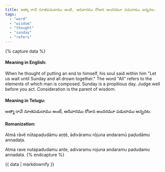 ```yaml
---
title: అత్మా రావే నూతపడుదాము అంటే, ఆదివారము రోజున అందరమూ పడుదాము అన్నదట.
tags:
  - "word"
  - "wisdom"
  - "thought"
  - "sunday"
  - "refers"
---
```


{% capture data %}
#### Meaning in English:
When he thought of putting an end to himself, his soul said within him "Let us wait until Sunday and all drown together."
The word "All" refers to the elements of which man is composed.
Sunday is a propitious day.
Judge well before you act.
Consideration is the parent of wisdom.

#### Meaning in Telugu:
అత్మా రావే నూతపడుదాము అంటే, ఆదివారము రోజున అందరమూ పడుదాము అన్నదట.

#### Romanization:
Atmā rāvē nūtapaḍudāmu aṇṭē, ādivāramu rōjuna andaramū paḍudāmu annadaṭa.

Atma rave nutapadudamu ante, adivaramu rojuna andaramu padudamu annadata.
{% endcapture %}

{{ data | markdownify }}

